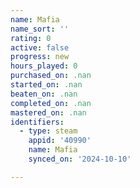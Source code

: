 ```yaml
---
name: Mafia
name_sort: ''
rating: 0
active: false
progress: new
hours_played: 0
purchased_on: .nan
started_on: .nan
beaten_on: .nan
completed_on: .nan
mastered_on: .nan
identifiers:
  - type: steam
    appid: '40990'
    name: Mafia
    synced_on: '2024-10-10'

---
```

